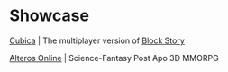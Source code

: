# Showcase


[Cubica](https://www.cubica.net/) | The multiplayer version of [Block Story](https://play.google.com/store/apps/details?id=com.mindblocks.blocks_light)

[Alteros Online](https://alteros-online.com) | Science-Fantasy Post Apo 3D MMORPG